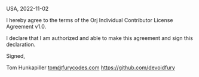 USA, 2022-11-02

I hereby agree to the terms of the Orj Individual Contributor License
Agreement v1.0.

I declare that I am authorized and able to make this agreement and sign this
declaration.

Signed,

Tom Hunkapiller tom@furycodes.com https://github.com/devoidfury
